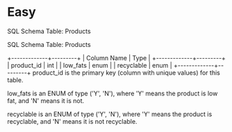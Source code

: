 # Easy

SQL Schema
Table: Products

SQL Schema
Table: Products

+-------------+---------+
| Column Name | Type    |
+-------------+---------+
| product_id  | int     |
| low_fats    | enum    |
| recyclable  | enum    |
+-------------+---------+
product_id is the primary key (column with unique values) for this table.

low_fats is an ENUM of type ('Y', 'N'), where 'Y' means the product is low fat, and 'N' means it is not.

recyclable is an ENUM of type ('Y', 'N'), where 'Y' means the product is recyclable, and 'N' means it is not recyclable.


